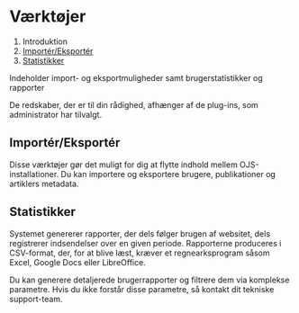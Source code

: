 # Værktøjer

1. Introduktion
2. [Importér/Eksportér](#importéreksportér   )
3. [Statistikker](#statistikker   )

Indeholder import- og eksportmuligheder samt brugerstatistikker og rapporter

De redskaber, der er til din rådighed, afhænger af de plug-ins, som administrator har tilvalgt.

## Importér/Eksportér

Disse værktøjer gør det muligt for dig at flytte indhold mellem OJS-installationer. Du kan importere og eksportere brugere, publikationer og artiklers metadata.

## Statistikker

Systemet genererer rapporter, der dels følger brugen af websitet, dels registrerer indsendelser over en given periode. Rapporterne produceres i CSV-format, der, for at blive læst, kræver et regnearksprogram såsom Excel, Google Docs eller LibreOffice.

Du kan generere detaljerede brugerrapporter og filtrere dem via komplekse parametre. Hvis du ikke forstår disse parametre, så kontakt dit tekniske support-team.

 



